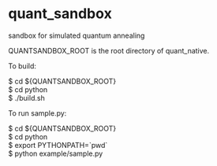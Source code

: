 # quant_sandbox
sandbox for simulated quantum annealing

QUANTSANDBOX_ROOT is the root directory of quant_native.  

To build:  

   $ cd ${QUANTSANDBOX_ROOT}  
   $ cd python  
   $ ./build.sh  

To run sample.py:  

   $ cd ${QUANTSANDBOX_ROOT}  
   $ cd python  
   $ export PYTHONPATH=\`pwd\`  
   $ python example/sample.py  
